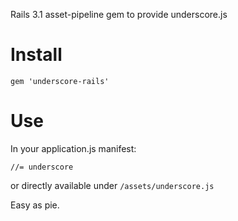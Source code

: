 Rails 3.1 asset-pipeline gem to provide underscore.js

# Install

	gem 'underscore-rails'


# Use

In your application.js manifest:

	//= underscore

or directly available under `/assets/underscore.js`

Easy as pie.